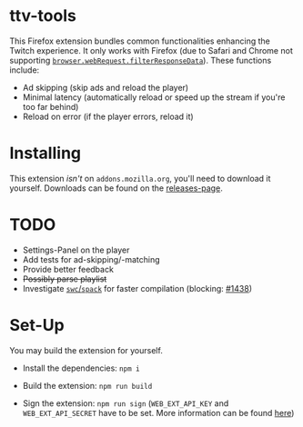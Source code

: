 # ttv-tools

This Firefox extension bundles common functionalities enhancing the Twitch experience. It only works with Firefox (due to Safari and Chrome not supporting [`browser.webRequest.filterResponseData`](https://developer.mozilla.org/docs/Mozilla/Add-ons/WebExtensions/API/webRequest/filterResponseData)).
These functions include:

* Ad skipping (skip ads and reload the player)
* Minimal latency (automatically reload or speed up the stream if you're too far behind)
* Reload on error (if the player errors, reload it)

# Installing

This extension _isn't_ on `addons.mozilla.org`, you'll need to download it yourself.
Downloads can be found on the [releases-page](https://github.com/Nerixyz/ttv-tools/releases).

# TODO

* Settings-Panel on the player
* Add tests for ad-skipping/-matching
* Provide better feedback
* ~~Possibly parse playlist~~
* Investigate [`swc`/`spack`](https://swc.rs/) for faster compilation (blocking: [#1438](https://github.com/swc-project/swc/issues/1438))

# Set-Up

You may build the extension for yourself.
* Install the dependencies: `npm i`
* Build the extension: `npm run build`

* Sign the extension: `npm run sign` (`WEB_EXT_API_KEY` and `WEB_EXT_API_SECRET` have to be set. More information can be found [here](https://extensionworkshop.com/documentation/develop/web-ext-command-reference/#web-ext-sign))
